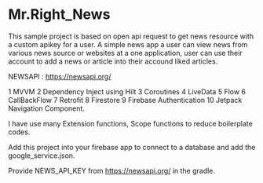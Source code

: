 # Mr.Right_News

This sample project is based on open api request to get news resource with a custom apikey for a user.
A simple news app a user can view news from various news source or websites at a one application, user can use their account to add a news or article into their accound liked articles.

NEWSAPI : https://newsapi.org/


1  MVVM 
2  Dependency Inject using Hilt 
3  Coroutines
4  LiveData
5  Flow
6  CallBackFlow
7  Retrofit
8  Firestore
9  Firebase Authentication
10 Jetpack Navigation Component.


I have use many Extension functions, Scope functions to reduce boilerplate codes.


Add this project into your firebase app to connect to a database and add the google_service.json.

Provide NEWS_API_KEY from https://newsapi.org/ in the gradle.
